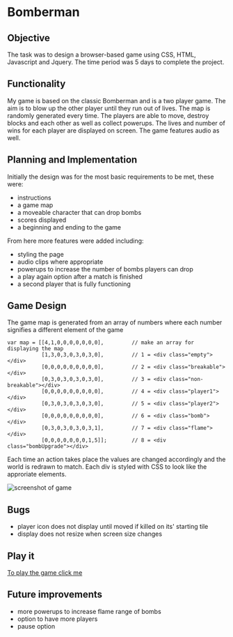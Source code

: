 # Bomberman


## Objective
The task was to design a browser-based game using CSS, HTML, Javascript and Jquery.
The time period was 5 days to complete the project.

## Functionality
My game is based on the classic Bomberman and is a two player game.
The aim is to blow up the other player until they run out of lives.
The map is randomly generated every time. 
The players are able to move, destroy blocks and each other as well as collect powerups.
The lives and number of wins for each player are displayed on screen.
The game features audio as well.

## Planning and Implementation 
Initially the design was for the most basic requirements to be met, these were: 
* instructions
* a game map
* a moveable character that can drop bombs
* scores displayed
* a beginning and ending to the game

From here more features were added including:
* styling the page
* audio clips where appropriate
* powerups to increase the number of bombs players can drop
* a play again option after a match is finished
* a second player that is fully functioning

## Game Design
The game map is generated from an array of numbers where each number signifies a different element of the game
```
var map = [[4,1,0,0,0,0,0,0,0],         // make an array for displaying the map
           [1,3,0,3,0,3,0,3,0],         // 1 = <div class="empty"></div>
           [0,0,0,0,0,0,0,0,0],         // 2 = <div class="breakable"></div>
           [0,3,0,3,0,3,0,3,0],         // 3 = <div class="non-breakable"></div>
           [0,0,0,0,0,0,0,0,0],         // 4 = <div class="player1"></div>
           [0,3,0,3,0,3,0,3,0],         // 5 = <div class="player2"></div>
           [0,0,0,0,0,0,0,0,0],         // 6 = <div class="bomb"></div>    
           [0,3,0,3,0,3,0,3,1],         // 7 = <div class="flame"></div>
           [0,0,0,0,0,0,0,1,5]];        // 8 = <div class="bombUpgrade"></div>       
```
Each time an action takes place the values are changed accordingly and the world is redrawn to match. 
Each div is styled with CSS to look like the approriate elements.

![screenshot of game](bomberman/images/Screenshot.png)

## Bugs
* player icon does not display until moved if killed on its' starting tile
* display does not resize when screen size changes

## Play it
[To play the game click me](https://pdaneshyar.github.io/bomberman/)

## Future improvements
* more powerups to increase flame range of bombs
* option to have more players
* pause option
